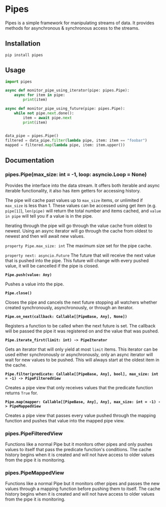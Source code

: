 # Pipes

Pipes is a simple framework for manipulating streams of data. It provides methods for asynchronous & synchronous access to the streams.

## Installation
```shell
pip install pipes
```

## Usage
```python
import pipes

async def monitor_pipe_using_iterator(pipe: pipes.Pipe):
    async for item in pipe:
        print(item)

async def monitor_pipe_using_future(pipe: pipes.Pipe):
    while not pipe.next.done():
        item = await pipe.next
        print(item)
        

data_pipe = pipes.Pipe()
filtered = data_pipe.filter(lambda pipe, item: item == "foobar")
mapped = filtered.map(lambda pipe, item: item.upper())
```
## Documentation

### pipes.Pipe(max_size: int = -1, loop: asyncio.Loop = None)

Provides the interface into the data stream. It offers both iterable and async iterable functionality, it also has item getters for accessing history. 

The pipe will cache past values up to `max_size` items, or unlimited if `max_size` is less than 1. These values can be accessed using get item (e.g. `pipe[1]`), `len(pipe)` will return the total number and items cached, and `value in pipe` will tell you if a value is in the pipe.

Iterating through the pipe will go through the value cache from oldest to newest. Using an async iterator will go through the cache from oldest to newest and then will await new values.

`property Pipe.max_size: int`
The maximum size set for the pipe cache.

`property next: asyncio.Future`
The future that will receive the next value that is pushed into the pipe. This future will change with every pushed value, it will be cancelled if the pipe is closed. 

**`Pipe.push(value: Any)`**

Pushes a value into the pipe.

**`Pipe.close()`**

Closes the pipe and cancels the next future stopping all watchers whether created synchronously, asynchronously, or through an iterator.

**`Pipe.on_next(callback: Callable[[PipeBase, Any], None])`**

Registers a function to be called when the next future is set. The callback will be passed the pipe it was registered on and the value that was pushed.

**`Pipe.iterate_first(limit: int) -> PipeIterator`**

Gets an iterator that will only yield at most `limit` items. This iterator can be used either synchronously or asynchronously, only an async iterator will wait for new values to be pushed. This will always start at the oldest item in the cache.

**`Pipe.filter(predicate: Callable[[PipeBase, Any], bool], max_size: int = -1) -> PipeFilteredView`**

Creates a pipe view that only receives values that the predicate function returns `True` for.

**`Pipe.map(mapper: Callable[[PipeBase, Any], Any], max_size: int = -1) -> PipeMappedView`**

Creates a pipe view that passes every value pushed through the mapping function and pushes that value into the mapped pipe view.

### pipes.PipeFilteredView

Functions like a normal Pipe but it monitors other pipes and only pushes values to itself that pass the predicate function's conditions. The cache history begins when it is created and will not have access to older values from the pipe it is monitoring.

### pipes.PipeMappedView

Functions like a normal Pipe but it monitors other pipes and passes the new values through a mapping function before pushing them to itself. The cache history begins when it is created and will not have access to older values from the pipe it is monitoring.
